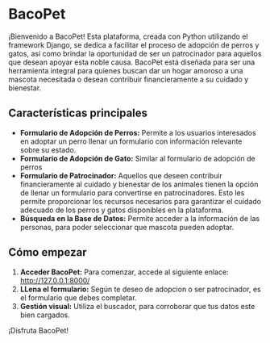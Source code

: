 # BacoPet

¡Bienvenido a BacoPet! Esta plataforma, creada con Python utilizando el framework Django, se dedica a facilitar el proceso de adopción de perros y gatos, así como brindar la oportunidad de ser un patrocinador para aquellos que desean apoyar esta noble causa. BacoPet está diseñada para ser una herramienta integral para quienes buscan dar un hogar amoroso a una mascota necesitada o desean contribuir financieramente a su cuidado y bienestar.

## Características principales

- **Formulario de Adopción de Perros:** Permite a los usuarios interesados en adoptar un perro llenar un formulario con información relevante sobre su estado.
- **Formulario de Adopción de Gato:** Similar al formulario de adopción de perros
- **Formulario de Patrocinador:** Aquellos que deseen contribuir financieramente al cuidado y bienestar de los animales tienen la opción de llenar un formulario para convertirse en patrocinadores. Esto les permite proporcionar los recursos necesarios para garantizar el cuidado adecuado de los perros y gatos disponibles en la plataforma.
- **Búsqueda en la Base de Datos:** Permite acceder a la información de las personas, para poder seleccionar que mascota pueden adoptar.

## Cómo empezar

1. **Acceder BacoPet:** Para comenzar, accede al siguiente enlace: http://127.0.0.1:8000/
2. **LLena el formulario:** Según te deseo de adopcion o ser patrocinador, es el formulario que debes completar.
3. **Gestión visual:** Utiliza el buscador, para corroborar que tus datos este bien cargados.

¡Disfruta BacoPet!
